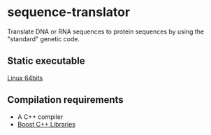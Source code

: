 sequence-translator
===================

Translate DNA or RNA sequences to protein sequences by using the "standard" genetic code. 

Static executable
-------------
[Linux 64bits](https://drive.google.com/file/d/0B4EkPQ4ESUlsVFZ3blFkRy1lLTA/view?usp=sharing)

Compilation requirements
-------------
- A C++ compiler
- [Boost C++ Libraries](http://www.boost.org)
